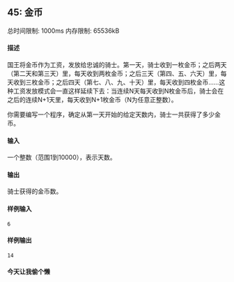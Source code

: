 ﻿## 45: 金币
总时间限制: 1000ms     内存限制: 65536kB

#### 描述

国王将金币作为工资，发放给忠诚的骑士。第一天，骑士收到一枚金币；之后两天（第二天和第三天）里，每天收到两枚金币；之后三天（第四、五、六天）里，每天收到三枚金币；之后四天（第七、八、九、十天）里，每天收到四枚金币……这种工资发放模式会一直这样延续下去：当连续N天每天收到N枚金币后，骑士会在之后的连续N+1天里，每天收到N+1枚金币（N为任意正整数）。  

你需要编写一个程序，确定从第一天开始的给定天数内，骑士一共获得了多少金币。

#### 输入

一个整数（范围1到10000），表示天数。

#### 输出

骑士获得的金币数。

#### 样例输入

	6

#### 样例输出

	14

#### 今天让我偷个懒


